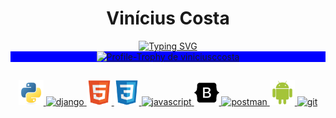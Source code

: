 <h1 align="center">Vinícius Costa</h1>

<div align="center">
    <a href="https://git.io/typing-svg">
        <img src="https://readme-typing-svg.demolab.com?font=Fira+Code&duration=1500&color=A9FEF7&center=true&vCenter=true&multiline=true&width=500&height=150&lines=Porque+Deus+amou+o+mundo+de+tal+maneira;que+deu+o+seu+Filho+unig%C3%AAnito%2C;+para+que+todo+aquele+que+nele+cr%C3%AA;+n%C3%A3o+pere%C3%A7a%2C+mas+tenha+a+vida+eterna.;+Jo%C3%A3o+3%3A16" alt="Typing SVG" />
    </a>
</div>

<div align="center" style="background-color: blue;">
    <a href="https://github.com/ryo-ma/github-profile-trophy">
        <img
            src="https://github-profile-trophy.vercel.app/?username=viniciusccosta&column=-1&theme=darkhub&no-frame=false&rank=S,AAA,AA,A,B" 
            alt="Profile-Trophy de viniciusccosta"/>
    </a>
</div>

##

<div align="center">
    <a href="https://www.python.org" target="_blank" rel="noreferrer"> 
        <img src="https://raw.githubusercontent.com/devicons/devicon/master/icons/python/python-original.svg" 
            alt="python" width="40" height="40" /> 
    </a>
    <a href="https://www.djangoproject.com/" target="_blank" rel="noreferrer"> 
        <img src="https://cdn.worldvectorlogo.com/logos/django.svg" 
            alt="django" width="40" height="40" /> 
    </a>
    <a href="https://www.w3.org/html/" target="_blank" rel="noreferrer"> 
        <img src="https://raw.githubusercontent.com/devicons/devicon/master/icons/html5/html5-original.svg"
            alt="html5" width="40" height="40" /> 
    </a>
    <a href="https://www.w3c.br/divulgacao/guiasreferencia/css2/" target="_blank" rel="noreferrer"> 
        <img src="https://raw.githubusercontent.com/devicons/devicon/master/icons/css3/css3-original.svg" 
            alt="css3" width="40" height="40" /> 
    </a>
    <a href="https://developer.mozilla.org/en-US/docs/Web/JavaScript" target="_blank" rel="noreferrer"> 
        <img src="https://cdn.worldvectorlogo.com/logos/javascript-1.svg" 
            alt="javascript" width="40" height="40" /> 
    </a>
    <a href="https://getbootstrap.com" target="_blank" rel="noreferrer"> 
        <img src="https://raw.githubusercontent.com/devicons/devicon/master/icons/bootstrap/bootstrap-plain.svg" 
            alt="bootstrap" width="40" height="40" /> 
    </a>
    <a href="https://postman.com" target="_blank" rel="noreferrer"> 
        <img src="https://www.vectorlogo.zone/logos/getpostman/getpostman-icon.svg" 
            alt="postman" width="40" height="40" /> 
    </a>
    <a href="https://developer.android.com" target="_blank" rel="noreferrer"> 
        <img src="https://raw.githubusercontent.com/devicons/devicon/master/icons/android/android-original.svg" 
            alt="android" width="40" height="40" /> 
    </a>
    <a href="https://git-scm.com/" target="_blank" rel="noreferrer"> 
        <img src="https://www.vectorlogo.zone/logos/git-scm/git-scm-icon.svg" 
            alt="git" width="40" height="40" /> 
    </a>
</div>
